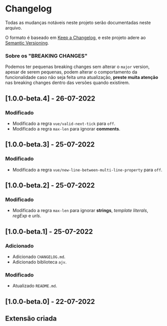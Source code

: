 # Changelog
Todas as mudanças notáveis neste projeto serão documentadas neste arquivo.

O formato é baseado em [Keep a Changelog](https://keepachangelog.com/pt-BR/1.0.0/),
e este projeto adere ao [Semantic Versioning](https://semver.org/spec/v2.0.0.html).

### Sobre os "BREAKING CHANGES"
Podemos ter pequenas breaking changes sem alterar o `major` version, apesar de serem pequenas, podem alterar o comportamento da funcionalidade caso não seja feita uma atualização, **preste muita atenção** nas breaking changes dentro das versões quando existirem.

## [1.0.0-beta.4] - 26-07-2022
### Modificado
- Modificado a regra `vue/valid-next-tick` para `off`.
- Modificado a regra `max-len` para ignorar **comments**.

## [1.0.0-beta.3] - 25-07-2022
### Modificado
- Modificado a regra `vue/new-line-between-multi-line-property` para `off`.

## [1.0.0-beta.2] - 25-07-2022
### Modificado
- Modificado a regra `max-len` para ignorar **strings**, *template literals*, *regExp* e *urls*.

## [1.0.0-beta.1] - 25-07-2022
### Adicionado
- Adicionado `CHANGELOG.md`.
- Adicionado biblioteca `ajv`.

### Modificado
- Atualizado `README.md`.

## [1.0.0-beta.0] - 22-07-2022
## Extensão criada
